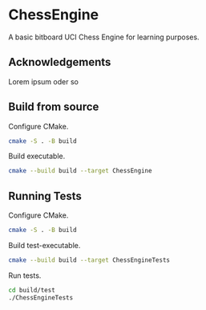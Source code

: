 # ChessEngine

A basic bitboard UCI Chess Engine for learning purposes.

## Acknowledgements

Lorem ipsum oder so

## Build from source

Configure CMake.

```bash
cmake -S . -B build
```

Build executable.

```bash
cmake --build build --target ChessEngine
```

## Running Tests

Configure CMake.

```bash
cmake -S . -B build
```

Build test-executable.

```bash
cmake --build build --target ChessEngineTests
```

Run tests.

```bash
cd build/test
./ChessEngineTests
```
